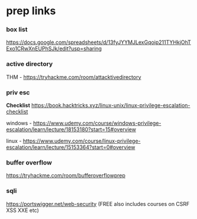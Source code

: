 # prep links
### box list
https://docs.google.com/spreadsheets/d/13fyJYYMJLexGqoip211TYHkjOhTExo1CRwXnEUPhSJk/edit?usp=sharing

### active directory
THM - https://tryhackme.com/room/attacktivedirectory

### priv esc
**Checklist** https://book.hacktricks.xyz/linux-unix/linux-privilege-escalation-checklist

windows - https://www.udemy.com/course/windows-privilege-escalation/learn/lecture/18153180?start=15#overview

linux - https://www.udemy.com/course/linux-privilege-escalation/learn/lecture/15153364?start=0#overview



### buffer overflow
https://tryhackme.com/room/bufferoverflowprep

### sqli
https://portswigger.net/web-security
(FREE also includes courses on CSRF XSS XXE etc)

